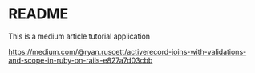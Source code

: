 # README
This is a medium article tutorial application

https://medium.com/@ryan.ruscett/activerecord-joins-with-validations-and-scope-in-ruby-on-rails-e827a7d03cbb